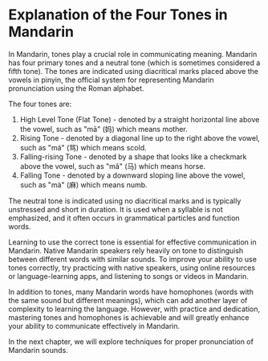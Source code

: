 Explanation of the Four Tones in Mandarin
==============================================================================

In Mandarin, tones play a crucial role in communicating meaning. Mandarin has four primary tones and a neutral tone (which is sometimes considered a fifth tone). The tones are indicated using diacritical marks placed above the vowels in pinyin, the official system for representing Mandarin pronunciation using the Roman alphabet.

The four tones are:

1. High Level Tone (Flat Tone) - denoted by a straight horizontal line above the vowel, such as "mā" (妈) which means mother.
2. Rising Tone - denoted by a diagonal line up to the right above the vowel, such as "má" (骂) which means scold.
3. Falling-rising Tone - denoted by a shape that looks like a checkmark above the vowel, such as "mǎ" (马) which means horse.
4. Falling Tone - denoted by a downward sloping line above the vowel, such as "mà" (麻) which means numb.

The neutral tone is indicated using no diacritical marks and is typically unstressed and short in duration. It is used when a syllable is not emphasized, and it often occurs in grammatical particles and function words.

Learning to use the correct tone is essential for effective communication in Mandarin. Native Mandarin speakers rely heavily on tone to distinguish between different words with similar sounds. To improve your ability to use tones correctly, try practicing with native speakers, using online resources or language-learning apps, and listening to songs or videos in Mandarin.

In addition to tones, many Mandarin words have homophones (words with the same sound but different meanings), which can add another layer of complexity to learning the language. However, with practice and dedication, mastering tones and homophones is achievable and will greatly enhance your ability to communicate effectively in Mandarin.

In the next chapter, we will explore techniques for proper pronunciation of Mandarin sounds.
